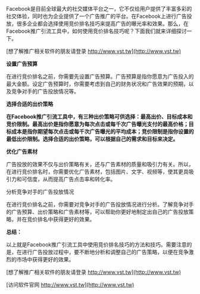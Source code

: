 Facebook是目前全球最大的社交媒体平台之一，它不仅给用户提供了丰富多彩的社交体验，同时也为企业提供了一个广告推广的平台。在Facebook上进行广告投放，很多企业都会选择使用竞价排名技巧来提高广告的曝光率和效果。那么，在Facebook推广引流工具中，如何使用竞价排名技巧呢？下面我们就来详细探讨一下。

[想了解推广相关软件的朋友请登录 http://www.vst.tw](http://www.vst.tw)

**设置广告预算**

在进行竞价排名之前，你需要先设置广告预算。广告预算是指你愿意为广告投入的最大金额。设定广告预算时，你需要考虑到自己的财务状况和广告效果的预期，以及竞争对手的广告投放情况等。

**选择合适的出价策略**

**在Facebook推广引流工具中，有三种出价策略可供选择：最高出价、目标成本和竞价限制。最高出价是指你愿意为每次点击或每千次广告曝光支付的最高价格；目标成本是指你期望每次点击或每千次广告曝光的平均成本；竞价限制是指你设置的最低出价限制。选择合适的出价策略，可以根据自己的需求和目标来决定。**

**优化广告素材**

广告投放的效果不仅与出价策略有关，还与广告素材的质量和吸引力有关。所以，在进行竞价排名时，你需要优化广告素材，包括图片、文字、视频等，使其更具吸引力和可信度，从而提高广告点击率和转化率。

分析竞争对手的广告投放情况

在进行竞价排名之前，你需要对竞争对手的广告投放情况进行分析。了解竞争对手的广告预算、出价策略和广告素材等，可以帮助你更好地制定出自己的广告投放策略，并在竞价排名中获得更好的效果。

**总结：**

以上就是Facebook推广引流工具中使用竞价排名技巧的方法和技巧。需要注意的是，在进行广告投放过程中，要不断地分析和调整自己的广告策略，以便在竞争激烈的市场中获得更好的效果。

[想了解推广相关软件的朋友请登录 http://www.vst.tw](http://www.vst.tw)


[访问软件官网 http://www.vst.tw](http://www.vst.tw)
